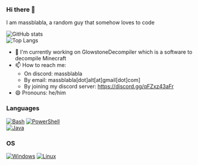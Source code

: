 ### Hi there 👋

I am massblabla, a random guy that somehow loves to code

![GitHub stats](https://github-readme-stats.vercel.app/api?username=massblabla&show_icons=true&theme=highcontrast)  
![Top Langs](https://github-readme-stats.vercel.app/api/top-langs/?username=massblabla&hide=css,html&theme=highcontrast)

- 🔭 I'm currently working on GlowstoneDecompiler which is a software to decompile Minecraft
- 📫 How to reach me: 
    -  On discord: massblabla
    -  By email: massblabla[dot]alt[at]gmail[dot]com]
    -  By joining my discord server: https://discord.gg/qFZxz43aFr
- 😄 Pronouns: he/him

### Languages
[![Bash](https://img.shields.io/badge/bash-black?style=for-the-badge&logo=gnu-bash&logoColor=white)](https://github.com/massblabla)
[![PowerShell](https://img.shields.io/badge/powershell-black?style=for-the-badge&logo=powershell&logoColor=white)](https://github.com/massblabla)  
[![Java](https://img.shields.io/badge/java-black?style=for-the-badge&logo=openjdk)](https://github.com/massblabla)

### OS
[![Windows](https://img.shields.io/badge/Windows-black?style=for-the-badge&logo=Windows)](https://github.com/massblabla)
[![Linux](https://img.shields.io/badge/linux-black?style=for-the-badge&logo=Linux)](https://github.com/massblabla)
